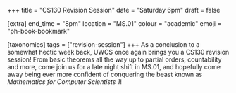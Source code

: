 +++
title = "CS130 Revision Session"
date = "Saturday 6pm"
draft = false

[extra]
end_time = "8pm"
location = "MS.01"
colour = "academic"
emoji = "ph-book-bookmark"

[taxonomies]
tags = ["revision-session"]
+++
As a conclusion to a somewhat hectic week back, UWCS once again brings you a CS130 revision session! From basic theorems all the way up to partial orders, countability and more, come join us for a late night shift in MS.01, and hopefully come away being ever more confident of conquering the beast known as *Mathematics for Computer Scientists 1*!
